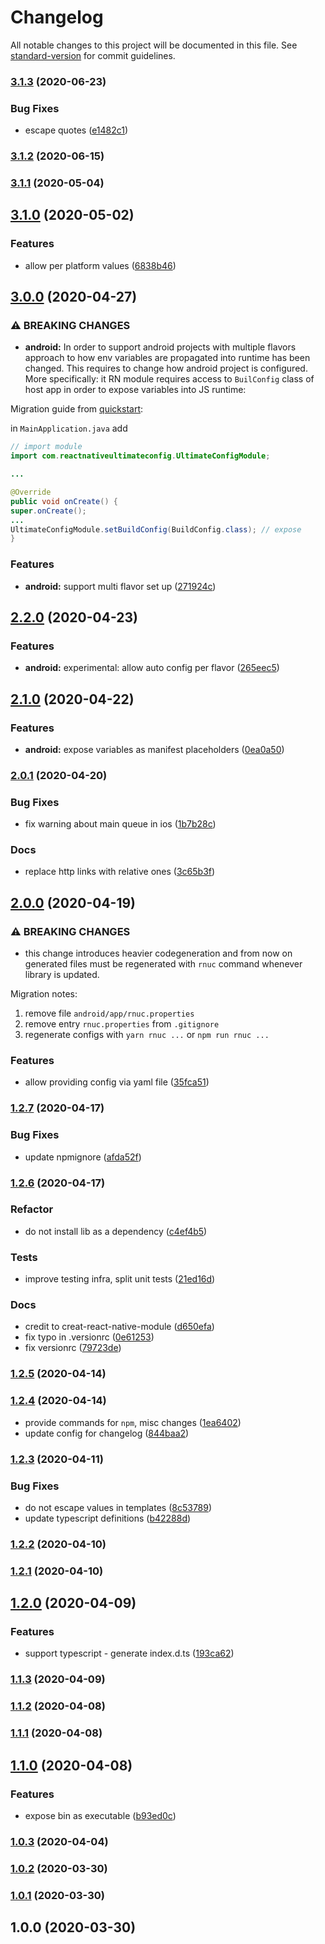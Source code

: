 # Changelog

All notable changes to this project will be documented in this file. See [standard-version](https://github.com/conventional-changelog/standard-version) for commit guidelines.

### [3.1.3](https://github.com/maxkomarychev/react-native-ultimate-config/compare/v3.1.2...v3.1.3) (2020-06-23)


### Bug Fixes

* escape quotes ([e1482c1](https://github.com/maxkomarychev/react-native-ultimate-config/commit/e1482c127cd2bfe0c9c3d5f8bbce6e749a0f9ceb))

### [3.1.2](https://github.com/maxkomarychev/react-native-ultimate-config/compare/v3.1.1...v3.1.2) (2020-06-15)

### [3.1.1](https://github.com/maxkomarychev/react-native-ultimate-config/compare/v3.1.0...v3.1.1) (2020-05-04)

## [3.1.0](https://github.com/maxkomarychev/react-native-ultimate-config/compare/v3.0.0...v3.1.0) (2020-05-02)


### Features

* allow per platform values ([6838b46](https://github.com/maxkomarychev/react-native-ultimate-config/commit/6838b4672ce5f7cc619e7f36d19c1a2e55261b1e))

## [3.0.0](https://github.com/maxkomarychev/react-native-ultimate-config/compare/v2.2.0...v3.0.0) (2020-04-27)


### ⚠ BREAKING CHANGES

* **android:** In order to support android projects with multiple
flavors approach to how env variables are propagated into runtime has
been changed. This requires to change how android project is configured.
More specifically: it RN module requires access to `BuilConfig` class of
host app in order to expose variables into JS runtime:

Migration guide from [quickstart](./docs/quickstart.md#android):

in `MainApplication.java` add

```java
// import module
import com.reactnativeultimateconfig.UltimateConfigModule;

...

@Override
public void onCreate() {
super.onCreate();
...
UltimateConfigModule.setBuildConfig(BuildConfig.class); // expose
}
```

### Features

* **android:** support multi flavor set up ([271924c](https://github.com/maxkomarychev/react-native-ultimate-config/commit/271924cb7103ffaac086fcd518d5f264ea720b6d))

## [2.2.0](https://github.com/maxkomarychev/react-native-ultimate-config/compare/v2.1.0...v2.2.0) (2020-04-23)


### Features

* **android:** experimental: allow auto config per flavor ([265eec5](https://github.com/maxkomarychev/react-native-ultimate-config/commit/265eec57b24177cea6606faf56f198a0a36fe930))

## [2.1.0](https://github.com/maxkomarychev/react-native-ultimate-config/compare/v2.0.1...v2.1.0) (2020-04-22)


### Features

* **android:** expose variables as manifest placeholders ([0ea0a50](https://github.com/maxkomarychev/react-native-ultimate-config/commit/0ea0a50b1c939a8004eaae633d0cb7cbc1772238))

### [2.0.1](https://github.com/maxkomarychev/react-native-ultimate-config/compare/v2.0.0...v2.0.1) (2020-04-20)


### Bug Fixes

* fix warning about main queue in ios ([1b7b28c](https://github.com/maxkomarychev/react-native-ultimate-config/commit/1b7b28cb16e2c6b8fede3e5189f910724755e67b))


### Docs

* replace http links with relative ones ([3c65b3f](https://github.com/maxkomarychev/react-native-ultimate-config/commit/3c65b3f63f587b560d4e417be4e65c4fb9c1c07e))

## [2.0.0](https://github.com/maxkomarychev/react-native-ultimate-config/compare/v1.2.7...v2.0.0) (2020-04-19)


### ⚠ BREAKING CHANGES

* this change introduces heavier codegeneration and from
now on generated files must be regenerated with `rnuc` command whenever
library is updated.

Migration notes:

1. remove file `android/app/rnuc.properties`
2. remove entry `rnuc.properties` from `.gitignore`
3. regenerate configs with `yarn rnuc ...` or `npm run rnuc ...`

### Features

* allow providing config via yaml file ([35fca51](https://github.com/maxkomarychev/react-native-ultimate-config/commit/35fca51f7d6dd4b072510c9cf798e31555ed2686))

### [1.2.7](https://github.com/maxkomarychev/react-native-ultimate-config/compare/v1.2.6...v1.2.7) (2020-04-17)


### Bug Fixes

* update npmignore ([afda52f](https://github.com/maxkomarychev/react-native-ultimate-config/commit/afda52f50f9dbccd966fba45bf6ec104042dfcc9))

### [1.2.6](https://github.com/maxkomarychev/react-native-ultimate-config/compare/v1.2.5...v1.2.6) (2020-04-17)


### Refactor

* do not install lib as a dependency ([c4ef4b5](https://github.com/maxkomarychev/react-native-ultimate-config/commit/c4ef4b5069b1c8b49c43aecfff56c1d72b01b211))


### Tests

* improve testing infra, split unit tests ([21ed16d](https://github.com/maxkomarychev/react-native-ultimate-config/commit/21ed16d9daae378cbd2e2f026377cc27508faa6b))


### Docs

* credit to creat-react-native-module ([d650efa](https://github.com/maxkomarychev/react-native-ultimate-config/commit/d650efaac1a0fb8f1c4d9da097b891d22b4809cf))
* fix typo in .versionrc ([0e61253](https://github.com/maxkomarychev/react-native-ultimate-config/commit/0e61253ee51732471833c06673599168aaf342f9))
* fix versionrc ([79723de](https://github.com/maxkomarychev/react-native-ultimate-config/commit/79723def7013301301531ecbe7615e79d216d920))

### [1.2.5](https://github.com/maxkomarychev/react-native-ultimate-config/compare/v1.2.4...v1.2.5) (2020-04-14)

### [1.2.4](https://github.com/maxkomarychev/react-native-ultimate-config/compare/v1.2.3...v1.2.4) (2020-04-14)


* provide commands for `npm`, misc changes ([1ea6402](https://github.com/maxkomarychev/react-native-ultimate-config/commit/1ea6402a68557812aa366582ff9a7d7eedc6c40d))
* update config for changelog ([844baa2](https://github.com/maxkomarychev/react-native-ultimate-config/commit/844baa24d0e3891a0409aaccb781203e0a94a451))

### [1.2.3](https://github.com/maxkomarychev/react-native-ultimate-config/compare/v1.2.2...v1.2.3) (2020-04-11)


### Bug Fixes

* do not escape values in templates ([8c53789](https://github.com/maxkomarychev/react-native-ultimate-config/commit/8c53789df5b7093b8cf0a361958dcacaf9bee753))
* update typescript definitions ([b42288d](https://github.com/maxkomarychev/react-native-ultimate-config/commit/b42288dcac924235f5ad06541f2a741029f1d351))

### [1.2.2](https://github.com/maxkomarychev/react-native-ultimate-config/compare/v1.2.1...v1.2.2) (2020-04-10)

### [1.2.1](https://github.com/maxkomarychev/react-native-ultimate-config/compare/v1.2.0...v1.2.1) (2020-04-10)

## [1.2.0](https://github.com/maxkomarychev/react-native-ultimate-config/compare/v1.1.3...v1.2.0) (2020-04-09)


### Features

* support typescript - generate index.d.ts ([193ca62](https://github.com/maxkomarychev/react-native-ultimate-config/commit/193ca623b7f868a3de0a3a741a78f668eb711733))

### [1.1.3](https://github.com/maxkomarychev/react-native-ultimate-config/compare/v1.1.2...v1.1.3) (2020-04-09)

### [1.1.2](https://github.com/maxkomarychev/react-native-ultimate-config/compare/v1.1.1...v1.1.2) (2020-04-08)

### [1.1.1](https://github.com/maxkomarychev/react-native-ultimate-config/compare/v1.1.0...v1.1.1) (2020-04-08)

## [1.1.0](https://github.com/maxkomarychev/react-native-ultimate-config/compare/v1.0.3...v1.1.0) (2020-04-08)


### Features

* expose bin as executable ([b93ed0c](https://github.com/maxkomarychev/react-native-ultimate-config/commit/b93ed0c5f01c4c4819c70320b3ff3fe969650935))

### [1.0.3](https://github.com/maxkomarychev/react-native-ultimate-config/compare/v1.0.2...v1.0.3) (2020-04-04)

### [1.0.2](https://github.com/maxkomarychev/react-native-ultimate-config/compare/v1.0.1...v1.0.2) (2020-03-30)

### [1.0.1](https://github.com/maxkomarychev/react-native-ultimate-config/compare/v1.0.0...v1.0.1) (2020-03-30)

## 1.0.0 (2020-03-30)
